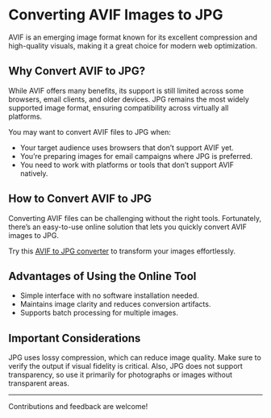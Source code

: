 # Converting AVIF Images to JPG

AVIF is an emerging image format known for its excellent compression and high-quality visuals, making it a great choice for modern web optimization.

## Why Convert AVIF to JPG?

While AVIF offers many benefits, its support is still limited across some browsers, email clients, and older devices. JPG remains the most widely supported image format, ensuring compatibility across virtually all platforms.

You may want to convert AVIF files to JPG when:

- Your target audience uses browsers that don’t support AVIF yet.  
- You’re preparing images for email campaigns where JPG is preferred.  
- You need to work with platforms or tools that don’t support AVIF natively.

## How to Convert AVIF to JPG

Converting AVIF files can be challenging without the right tools. Fortunately, there’s an easy-to-use online solution that lets you quickly convert AVIF images to JPG.

Try this [AVIF to JPG converter](https://cloudinary.com/tools/avif-to-jpg) to transform your images effortlessly.

## Advantages of Using the Online Tool

- Simple interface with no software installation needed.  
- Maintains image clarity and reduces conversion artifacts.  
- Supports batch processing for multiple images.

## Important Considerations

JPG uses lossy compression, which can reduce image quality. Make sure to verify the output if visual fidelity is critical. Also, JPG does not support transparency, so use it primarily for photographs or images without transparent areas.

---

Contributions and feedback are welcome!
